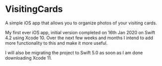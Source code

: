# VisitingCards

A simple iOS app that allows you to organize photos of your visiting cards.

My first ever iOS app, initial version completed on 16th Jan 2020 on Swift 4.2 using Xcode 10. Over the next few weeks and months I intend to add more functionality to this and make it more useful.

I will also be migrating the project to Swift 5.0 as soon as I am done downloading Xcode 11.
